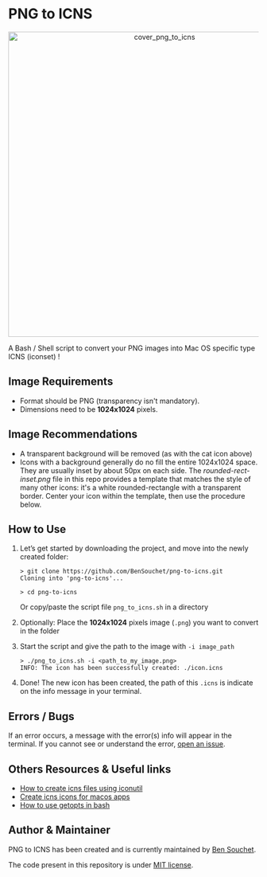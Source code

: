 # PNG to ICNS

<p align="center">
<img width="613" alt="cover_png_to_icns" src="https://user-images.githubusercontent.com/17025808/154702281-8115f8ec-b092-4ba6-9831-e8973b774546.png">
</p>

A Bash / Shell script to convert your PNG images into
Mac OS specific type ICNS (iconset) !

## Image Requirements

- Format should be PNG (transparency isn't mandatory).
- Dimensions need to be **1024x1024** pixels.

## Image Recommendations

- A transparent background will be removed
  (as with the cat icon above)
- Icons with a background generally do no fill the entire 1024x1024 space.
  They are usually inset by about 50px on each side.
  The _rounded-rect-inset.png_ file in this repo provides a template
  that matches the style of many other icons:
  it's a white rounded-rectangle with a transparent border.
  Center your icon within the template, then use the procedure below.

## How to Use

1. Let’s get started by downloading the project,
and move into the newly created folder:

   ```shell
   > git clone https://github.com/BenSouchet/png-to-icns.git
   Cloning into 'png-to-icns'...
   
   > cd png-to-icns
   ```

   Or copy/paste the script file `png_to_icns.sh` in a directory

2. Optionally: Place the **1024x1024** pixels image (`.png`)
you want to convert in the folder
3. Start the script and give the path to the image with
`-i image_path`

   ```shell
   > ./png_to_icns.sh -i <path_to_my_image.png>
   INFO: The icon has been successfully created: ./icon.icns
   ```

4. Done! The new icon has been created, the path of this `.icns`
is indicate on the info message in your terminal.

## Errors / Bugs

If an error occurs, a message with the error(s) info will appear in the terminal.
If you cannot see or understand the error, [open an issue](https://github.com/BenSouchet/png-to-icns/issues).

## Others Resources & Useful links

- [How to create icns files using iconutil](https://stackoverflow.com/questions/12306223/how-to-manually-create-icns-files-using-iconutil)
- [Create icns icons for macos apps](https://www.codingforentrepreneurs.com/blog/create-icns-icons-for-macos-apps)
- [How to use getopts in bash](https://stackoverflow.com/questions/16483119/an-example-of-how-to-use-getopts-in-bash)

## Author & Maintainer

PNG to ICNS has been created and is currently maintained by [Ben Souchet](https://github.com/BenSouchet).

The code present in this repository is under [MIT license](https://github.com/BenSouchet/png-to-icns/blob/main/LICENSE).
